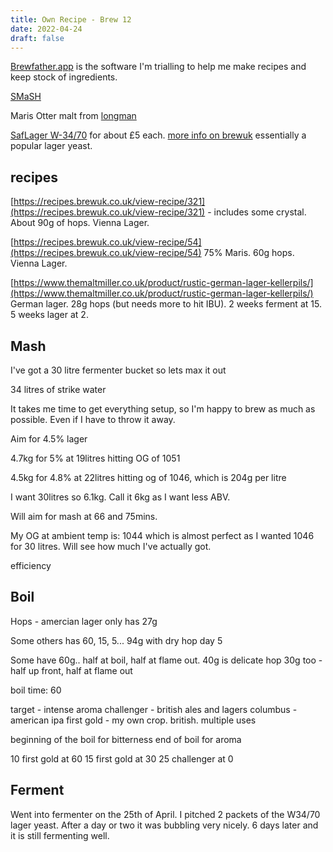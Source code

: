 ```yaml
---
title: Own Recipe - Brew 12 
date: 2022-04-24
draft: false 
---
```


[Brewfather.app](https://brewfather.app/) is the software I'm trialling to help me make recipes and keep stock of ingredients.

[SMaSH](https://www.themaltmiller.co.uk/blog/smash-brewing/)

Maris Otter malt from [longman](https://www.longmanbrewery.com/)

[SafLager W-34/70](https://www.amazon.co.uk/Fermentis-SafLager-Brewers-Sachets-Fermentation/dp/B08J1BRWZ4/ref=sr_1_5) for about £5 each. [more info on brewuk](https://www.brewuk.co.uk/safale-w-34-70-yeast.html) essentially a popular lager yeast.


## recipes

[https://recipes.brewuk.co.uk/view-recipe/321](https://recipes.brewuk.co.uk/view-recipe/321) - includes some crystal. About 90g of hops. Vienna Lager.

[https://recipes.brewuk.co.uk/view-recipe/54](https://recipes.brewuk.co.uk/view-recipe/54) 75% Maris. 60g hops. Vienna Lager.

[https://www.themaltmiller.co.uk/product/rustic-german-lager-kellerpils/](https://www.themaltmiller.co.uk/product/rustic-german-lager-kellerpils/) German lager. 28g hops (but needs more to hit IBU). 2 weeks ferment at 15. 5 weeks lager at 2.


## Mash

I've got a 30 litre fermenter bucket so lets max it out

34 litres of strike water

It takes me time to get everything setup, so I'm happy to brew as much as possible. Even if I have to throw it away.

Aim for 4.5% lager

4.7kg for 5% at 19litres hitting OG of 1051

4.5kg for 4.8% at 22litres hitting og of 1046, which is 204g per litre

I want 30litres so 6.1kg. Call it 6kg as I want less ABV.

Will aim for mash at 66 and 75mins.

My OG at ambient temp is: 1044 which is almost perfect as I wanted 1046 for 30 litres. Will see how much I've actually got.

efficiency

## Boil

Hops - amercian lager only has 27g

Some others has 60, 15, 5... 94g with dry hop day 5

Some have 60g.. half at boil, half at flame out.
40g is delicate hop
30g too - half up front, half at flame out


boil time: 60

target - intense aroma
challenger - british ales and lagers
columbus - american ipa
first gold - my own crop. british. multiple uses


beginning of the boil for bitterness
end of boil for aroma

10 first gold at 60
15 first gold at 30
25 challenger at 0

## Ferment

Went into fermenter on the 25th of April. I pitched 2 packets of the W34/70 lager yeast. After a day or two it was bubbling very nicely. 6 days later and it is still fermenting well.